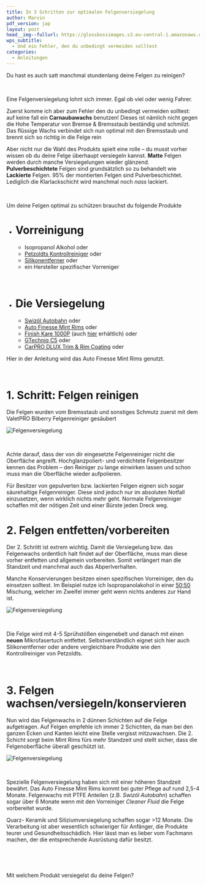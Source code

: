 ```yaml
---
title: In 3 Schritten zur optimalen Felgenversiegelung
author: Marvin
pdf_version: jap
layout: post
head__img--fullurl: https://glossbossimages.s3.eu-central-1.amazonaws.com/headerimg/3schrittefelgenversiegelung.jpg
wps_subtitle:
  - Und ein Fehler, den du unbedingt vermeiden solltest
categories:
  - Anleitungen
---
```

Du hast es auch satt manchmal stundenlang deine Felgen zu reinigen?

&nbsp;

Eine Felgenversiegelung lohnt sich immer. Egal ob viel oder wenig Fahrer.

Zuerst komme ich aber zum Fehler den du unbedingt vermeiden solltest: auf keine fall ein **Carnaubawachs** benutzen! Dieses ist nämlich nicht gegen die Hohe Temperatur von Bremse & Bremsstaub beständig und schmilzt. Das flüssige Wachs verbindet sich nun optimal mit den Bremsstaub und brennt sich so richtig in die Felge rein

Aber nicht nur die Wahl des Produkts spielt eine rolle &#8211; du musst vorher wissen ob du deine Felge überhaupt versiegeln kannst. **Matte** Felgen werden durch manche Versiegelungen wieder glänzend. **Pulverbeschichtete** Felgen sind grundsätzlich so zu behandelt wie **Lackierte** Felgen. 95% der montierten Felgen sind Pulverbeschichtet. Lediglich die Klarlackschicht wird manchmal noch *nass* lackiert.

&nbsp;

Um deine Felgen optimal zu schützen brauchst du folgende Produkte

*   # Vorreinigung
    
    *   Isopropanol Alkohol oder
    *   <a title="Vorbereitung zur Felgenversiegelung" href="http://www.petzoldts.de/shop/Kontroll-Reiniger-zur-Politurkontrolle,-Petzoldts-p-1960.html" target="_blank">Petzoldts Kontrollreiniger</a> oder
    *   <a title="Vorbeitung zur Felgenversiegelung" href="http://www.carparts-koeln.de/shop/spezialreiniger.3757/818694" target="_blank">Silikonentferner</a> oder
    *   ein Hersteller spezifischer Vorreniger

&nbsp;

*   # Die Versiegelung
    
    *   <a title="Felgenwachs mit PTFE" href="http://www.traumglanz.de/epages/15488814.sf/de_DE/?ObjectPath=/Shops/15488814/Products/SWFLGABHN200&ViewAction=ViewProduct" target="_blank">Swizöl Autobahn</a> oder
    *   <a href="http://www.lupus-autopflege.de/Auto-Finesse-Mint-rims-wheel-sealant-100ml" target="_blank">Auto Finesse Mint Rims</a> oder
    *   <a href="http://www.lupus-autopflege.de/Finish-Kare-1000P-Hi-Temp-Paste-Wax-412gr" target="_blank">Finish Kare 1000P</a> (auch <a href="http://www.blingstyleshop.de/product_info.php?info=p533_finish-kare-1000p-hi-temp-paste-wax.html" target="_blank">hier</a> erhältlich) oder
    *   <a title="Felgenkonservierung" href="http://www.autopflege24.net/ap24shop/gtechniq-c5-wheel-armour-felgenversiegelung.html" target="_blank">GTechniq C5</a> oder
    *   <a title="Langzeitversiegelung für Felgen" href="http://www.carparts-koeln.de/shop/versiegelung-wax.5405/894343" target="_blank">CarPRO DLUX Trim & Rim Coating</a> oder

Hier in der Anleitung wird das Auto Finesse Mint Rims genutzt.

&nbsp;

# 1. Schritt: Felgen reinigen

Die Felgen wurden vom Bremsstaub und sonstiges Schmutz zuerst mit dem ValetPRO Bilberry Felgenreiniger gesäubert

![Felgenversiegelung](https://glossbossimages.s3.eu-central-1.amazonaws.com/local/felgenversiegelung/IMG_8328.jpg)

&nbsp;

Achte darauf, dass der von dir eingesetzte Felgenreiniger nicht die Oberfläche angreift. Hochglanzpoliert- und verdichtete Felgenbesitzer kennen das Problem &#8211; den Reiniger zu lange einwirken lassen und schon muss man die Oberfläche wieder aufpolieren.

Für Besitzer von gepulverten bzw. lackierten Felgen eignen sich sogar säurehaltige Felgenreiniger. Diese sind jedoch nur im absoluten Notfall einzusetzen, wenn wirklich nichts mehr geht. Normale Felgenreiniger schaffen mit der nötigen Zeit und einer Bürste jeden Dreck weg.

# 2. Felgen entfetten/vorbereiten

Der 2. Schriitt ist extrem wichtig. Damit die Versiegelung bzw. das Felgenwachs ordentlich halt findet auf der Oberfläche, muss man diese vorher entfetten und allgemein vorbereiten. Somit verlängert man die Standzeit und manchmal auch das Abperlverhalten.

Manche Konservierungen besitzen einen spezifischen Vorreiniger, den du einsetzen solltest. Im Beispiel nutze ich Isopropanolakohol in einer <span style="text-decoration: underline;">50:50</span> Mischung, welcher im Zweifel immer geht wenn nichts anderes zur Hand ist.

![Felgenversiegelung](https://glossbossimages.s3.eu-central-1.amazonaws.com/local/felgenversiegelung/IMG_8332.jpg)

&nbsp;

Die Felge wird mit 4-5 Sprühstößen eingenebelt und danach mit einen **neuen** Mikrofasertuch entfettet. Selbstverständlich eignet sich hier auch Silikonentferner oder andere vergleichbare Produkte wie den Kontrollreiniger von Petzoldts.

&nbsp;

# 3. Felgen wachsen/versiegeln/konservieren

Nun wird das Felgenwachs in 2 dünnen Schichten auf die Felge aufgetragen. Auf Felgen empfehle ich immer 2 Schichten, da man bei den ganzen Ecken und Kanten leicht eine Stelle vergisst mitzuwachsen. Die 2. Schicht sorgt beim Mint Rims fürs mehr Standzeit und stellt sicher, dass die Felgenoberfläche überall geschützt ist.

![Felgenversiegelung](https://glossbossimages.s3.eu-central-1.amazonaws.com/local/felgenversiegelung/IMG_8333.jpg)

&nbsp;

Spezielle Felgenversiegelung haben sich mit einer höheren Standzeit bewährt. Das Auto Finesse Mint Rims kommt bei guter Pflege auf rund 2,5-4 Monate. Felgenwachs mit PTFE Anteilen (z.B. *Swizöl Autobahn*) schaffen sogar über 6 Monate wenn mit den Vorreiniger *Cleaner Fluid* die Felge vorbereitet wurde.

Quarz- Keramik und Siliziumversiegelung schaffen sogar >12 Monate. Die Verarbeitung ist aber wesentlich schwieriger für Anfänger, die Produkte teurer und Gesundheitsschädlich. Hier lässt man es lieber vom Fachmann machen, der die entsprechende Ausrüstung dafür besitzt.

&nbsp;

&nbsp;

Mit welchem Produkt versiegelst du deine Felgen?


